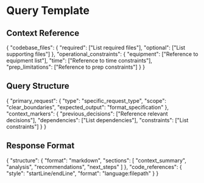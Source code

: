 

# Query Template

## Context Reference
{
  "codebase_files": {
    "required": ["List required files"],
    "optional": ["List supporting files"]
  },
  "operational_constraints": {
    "equipment": ["Reference to equipment list"],
    "time": ["Reference to time constraints"],
    "prep_limitations": ["Reference to prep constraints"]
  }
}

## Query Structure
{
  "primary_request": {
    "type": "specific_request_type",
    "scope": "clear_boundaries",
    "expected_output": "format_specification"
  },
  "context_markers": {
    "previous_decisions": ["Reference relevant decisions"],
    "dependencies": ["List dependencies"],
    "constraints": ["List constraints"]
  }
}

## Response Format
{
  "structure": {
    "format": "markdown",
    "sections": [
      "context_summary",
      "analysis",
      "recommendations",
      "next_steps"
    ]
  },
  "code_references": {
    "style": "startLine/endLine",
    "format": "language:filepath"
  }
}